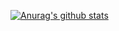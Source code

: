 [![Anurag's github stats](https://github-readme-stats.vercel.app/api?username=interceptor128)](https://github.com/interceptor128/interceptor128)
